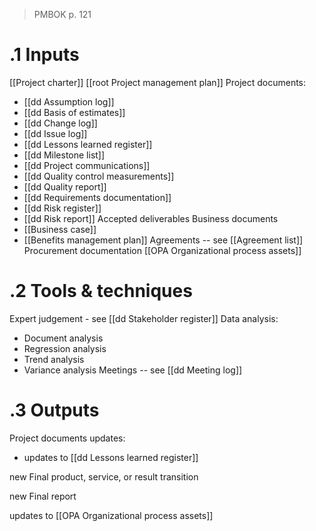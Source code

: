 >PMBOK p. 121
# .1 Inputs
[[Project charter]]
[[root Project management plan]]
Project documents:
* [[dd Assumption log]]
* [[dd Basis of estimates]]
* [[dd Change log]]
* [[dd Issue log]]
* [[dd Lessons learned register]]
* [[dd Milestone list]]
* [[dd Project communications]]
* [[dd Quality control measurements]]
* [[dd Quality report]]
* [[dd Requirements documentation]]
* [[dd Risk register]]
* [[dd Risk report]]
Accepted deliverables
Business documents
* [[Business case]]
* [[Benefits management plan]]
Agreements -- see [[Agreement list]]
Procurement documentation
[[OPA Organizational process assets]]

# .2 Tools & techniques
Expert judgement - see [[dd Stakeholder register]]
Data analysis:
* Document analysis
* Regression analysis
* Trend analysis
* Variance analysis
Meetings -- see [[dd Meeting log]]

# .3 Outputs
Project documents updates:
* updates to [[dd Lessons learned register]]

new Final product, service, or result transition

new Final report

updates to [[OPA Organizational process assets]]
